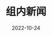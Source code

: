 ---
title: "组内新闻"
date: 2022-10-24
type: landing

design:
  # Default section spacing
  spacing: "6rem"

sections:
  - block: markdown
    content:
      title: 组内新闻
      text: |-
        {{< news-list >}}
---